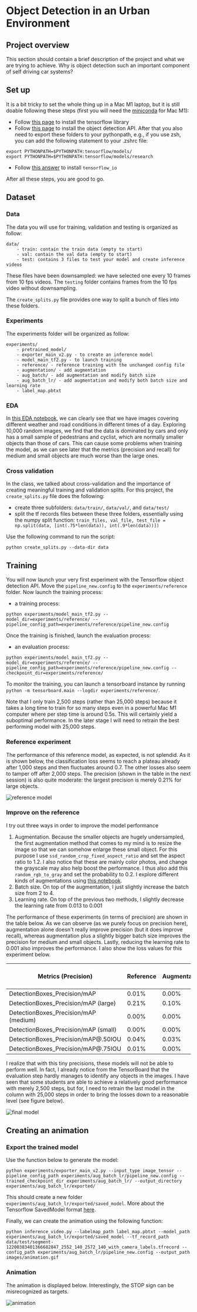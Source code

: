 # Object Detection in an Urban Environment

## Project overview
This section should contain a brief description of the project and what we are trying to achieve. Why is object detection such an important component of self driving car systems?

## Set up

It is a bit tricky to set the whole thing up in a Mac M1 laptop, but it is still doable following these steps (first you will need the [miniconda](https://docs.conda.io/en/latest/miniconda.html) for Mac M1):

- Follow [this page](https://developer.apple.com/metal/tensorflow-plugin/) to install the tensorflow library
- Follow [this page](https://tensorflow-object-detection-api-tutorial.readthedocs.io/en/latest/install.html#tensorflow-object-detection-api-installation) to install the object detection API. After that you also need to export these folders to your pythonpath, e.g., if you use zsh, you can add the following statement to your .zshrc file:

```
export PYTHONPATH=$PYTHONPATH:tensorflow/models/
export PYTHONPATH=$PYTHONPATH:tensorflow/models/research

```

- Follow [this answer](https://stackoverflow.com/questions/70277737/cant-install-tensorflow-io-on-m1) to install `tensorflow_io`

After all these steps, you are good to go.

## Dataset

### Data

The data you will use for training, validation and testing is organized as follow:
```
data/
    - train: contain the train data (empty to start)
    - val: contain the val data (empty to start)
    - test: contains 3 files to test your model and create inference videos
```

These files have been downsampled: we have selected one every 10 frames from 10 fps videos. The `testing` folder contains frames from the 10 fps video without downsampling.

The `create_splits.py` file provides one way to split a bunch of files into these folders.

### Experiments

The experiments folder will be organized as follow:
```
experiments/
    - pretrained_model/
    - exporter_main_v2.py - to create an inference model
    - model_main_tf2.py - to launch training
    - reference/ - reference training with the unchanged config file
    - augmentation/ - add augmentation
    - aug_batch/ - add augmentation and modify batch size
    - aug_batch_lr/ - add augmentation and modify both batch size and learning rate
    - label_map.pbtxt
```

### EDA
In [this EDA notebook](https://github.com/flyersworder/nd013-c1-vision/blob/main/Exploratory%20Data%20Analysis.ipynb), we can clearly see that we have images covering different weather and road conditions in different times of a day. Exploring 10,000 random images, we find that the data is dominated by cars and only has a small sample of pedestrians and cyclist, which are normally smaller objects than those of cars. This can cause some problems when training the model, as we can see later that the metrics (precision and recall) for medium and small objects are much worse than the large ones.

### Cross validation
In the class, we talked about cross-validation and the importance of creating meaningful training and validation splits. For this project, the `create_splits.py` file does the following:
* create three subfolders: `data/train/`, `data/val/`, and `data/test/`
* split the tf records files between these three folders, essentially using the numpy split function:
`train_files, val_file, test_file = np.split(data, [int(.75*len(data)), int(.9*len(data))])`

Use the following command to run the script:
```
python create_splits.py --data-dir data
```

## Training
You will now launch your very first experiment with the Tensorflow object detection API. Move the `pipeline_new.config` to the `experiments/reference` folder. Now launch the training process:
* a training process:
```
python experiments/model_main_tf2.py --model_dir=experiments/reference/ --pipeline_config_path=experiments/reference/pipeline_new.config
```
Once the training is finished, launch the evaluation process:
* an evaluation process:
```
python experiments/model_main_tf2.py --model_dir=experiments/reference/ --pipeline_config_path=experiments/reference/pipeline_new.config --checkpoint_dir=experiments/reference/
```

To monitor the training, you can launch a tensorboard instance by running `python -m tensorboard.main --logdir experiments/reference/`. 

Note that I only train 2,500 steps (rather than 25,000 steps) because it takes a long time to train for so many steps even in a powerful Mac M1 computer where per step time is around 0.5s. This will certainly yield a suboptimal performance. In the later stage I will need to retrain the best performing model with 25,000 steps.

### Reference experiment
The performance of this reference model, as expected, is not splendid. As it is shown below, the classification loss seems to reach a plateau already after 1,000 steps and then fluctuates around 0.7. The other losses also seem to tamper off after 2,000 steps. The precision (shown in the table in the next session) is also quite moderate: the largest precision is merely 0.21% for large objects.

![reference model](/images/model_reference.png)

### Improve on the reference
I try out three ways in order to improve the model performance

1. Augmentation. Because the smaller objects are hugely undersampled, the first augmentation method that comes to my mind is to resize the image so that we can somehow enlarge these small object. For this purpose I use `ssd_random_crop_fixed_aspect_ratio` and set the aspect ratio to 1.2. I also notice that these are mainly color photos, and change the grayscale may also help boost the performance. I thus also add this `random_rgb_to_gray` and set the probability to 0.2. I explore different kinds of augmentations using [this notebook](https://github.com/flyersworder/nd013-c1-vision/blob/main/Explore%20augmentations.ipynb).
2. Batch size. On top of the augmentation, I just slightly increase the batch size from 2 to 4.
3. Learning rate. On top of the previous two methods, I slightly decrease the learning rate from 0.013 to 0.001

The performance of these experiments (in terms of precision) are shown in the table below. As we can observe (as we purely focus on precision here), augmentation alone doesn't really improve precision (but it does improve recall), whereas augmentation plus a slightly bigger batch size improves the precision for medium and small objects. Lastly, reducing the learning rate to 0.001 also improves the performance. I also show the loss values for this experiment below.

| Metrics (Precision)                    | Reference | Augmentation | Aug + Batch | Aug + Batch + LR |
| -------------------------------------- | --------- | ------------ | ----------- | ---------------- |
| DetectionBoxes\_Precision/mAP          | 0.01%     | 0.00%        | 0.26%       | 0.20%            |
| DetectionBoxes\_Precision/mAP (large)  | 0.21%     | 0.10%        | 0.14%       | 0.08%            |
| DetectionBoxes\_Precision/mAP (medium) | 0.00%     | 0.00%        | 0.55%       | 1.35%            |
| DetectionBoxes\_Precision/mAP (small)  | 0.00%     | 0.00%        | 0.07%       | 0.23%            |
| DetectionBoxes\_Precision/mAP@.50IOU   | 0.04%     | 0.03%        | 0.71%       | 0.62%            |
| DetectionBoxes\_Precision/mAP@.75IOU   | 0.01%     | 0.00%        | 0.04%       | 0.08%            |

I realize that with this tiny precisions, these models will not be able to perform well. In fact, I already notice from the TensorBoard that the evaluation step hardly manages to identify any objects in the images. I have seen that some students are able to achieve a relatively good performance with merely 2,500 steps, but for, I need to retrain the last model in the column with 25,000 steps in order to bring the losses down to a reasonable level (see figure below).

![final model](/images/model_aug_batch_lr_24k_step.png)


## Creating an animation
### Export the trained model

Use the function below to generate the model:

```
python experiments/exporter_main_v2.py --input_type image_tensor --pipeline_config_path experiments/aug_batch_lr/pipeline_new.config --trained_checkpoint_dir experiments/aug_batch_lr/ --output_directory experiments/aug_batch_lr/exported/
```

This should create a new folder `experiments/aug_batch_lr/exported/saved_model`. More about the Tensorflow SavedModel format [here](https://www.tensorflow.org/guide/saved_model).

Finally, we can create the animation using the following function:
```
python inference_video.py --labelmap_path label_map.pbtxt --model_path experiments/aug_batch_lr/exported/saved_model --tf_record_path data/test/segment-12200383401366682847_2552_140_2572_140_with_camera_labels.tfrecord --config_path experiments/aug_batch_lr/pipeline_new.config --output_path images/animation.gif
```

### Animation
The animation is displayed below. Interestingly, the STOP sign can be misrecognized as targets.

![animation](/images/animation.gif)
